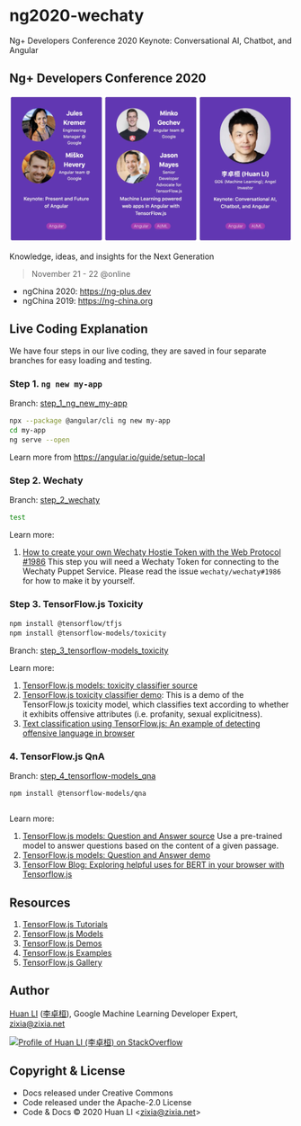 # ng2020-wechaty

Ng+ Developers Conference 2020 Keynote: Conversational AI, Chatbot, and Angular

## Ng+ Developers Conference 2020

[![Huan Ng+ Developers Conference 2020 Keynote: Conversational AI, Chatbot, and Angular](docs/images/ng2020-topic.webp)](https://ng-plus.dev/#/topics)

Knowledge, ideas, and insights for the Next Generation

> November 21 - 22 @online

- ngChina 2020: <https://ng-plus.dev>
- ngChina 2019: <https://ng-china.org>

## Live Coding Explanation

We have four steps in our live coding, they are saved in four separate branches for easy loading and testing.

### Step 1. `ng new my-app`

Branch: [step_1_ng_new_my-app](https://github.com/huan/ng2020-wechaty/tree/step_1_ng_new_my-app)

```sh
npx --package @angular/cli ng new my-app
cd my-app
ng serve --open
```

Learn more from <https://angular.io/guide/setup-local>

### Step 2. Wechaty

Branch: [step_2_wechaty](https://github.com/huan/ng2020-wechaty/tree/step_2_wechaty)

```sh
test
```

Learn more:

1. [How to create your own Wechaty Hostie Token with the Web Protocol #1986](https://github.com/wechaty/wechaty/issues/1986) This step you will need a Wechaty Token for connecting to the Wechaty Puppet Service. Please read the issue `wechaty/wechaty#1986` for how to make it by yourself.

### Step 3. TensorFlow.js Toxicity

```sh
npm install @tensorflow/tfjs
npm install @tensorflow-models/toxicity
```

Branch: [step_3_tensorflow-models_toxicity](https://github.com/huan/ng2020-wechaty/tree/step_3_tensorflow-models_toxicity)

Learn more:

1. [TensorFlow.js models: toxicity classifier source](https://github.com/tensorflow/tfjs-models/tree/master/toxicity)
1. [TensorFlow.js toxicity classifier demo](https://storage.googleapis.com/tfjs-models/demos/toxicity/index.html): This is a demo of the TensorFlow.js toxicity model, which classifies text according to whether it exhibits offensive attributes (i.e. profanity, sexual explicitness).
1. [Text classification using TensorFlow.js: An example of detecting offensive language in browser](https://medium.com/tensorflow/text-classification-using-tensorflow-js-an-example-of-detecting-offensive-language-in-browser-e2b94e3565ce)

### 4. TensorFlow.js QnA

Branch: [step_4_tensorflow-models_qna](https://github.com/huan/ng2020-wechaty/tree/step_4_tensorflow-models_qna)

```sh
npm install @tensorflow-models/qna
```

```ts

```

Learn more:

1. [TensorFlow.js models: Question and Answer source](https://github.com/tensorflow/tfjs-models/tree/master/qna) Use a pre-trained model to answer questions based on the content of a given passage.
1. [TensorFlow.js models: Question and Answer demo](https://storage.googleapis.com/tfjs-models/demos/mobilebert-qna/index.html)
1. [TensorFlow Blog: Exploring helpful uses for BERT in your browser with Tensorflow.js](https://blog.tensorflow.org/2020/03/exploring-helpful-uses-for-bert-in-your-browser-tensorflow-js.html)

## Resources

1. [TensorFlow.js Tutorials](https://www.tensorflow.org/js/tutorials)
1. [TensorFlow.js Models](https://www.tensorflow.org/js/models)
1. [TensorFlow.js Demos](https://www.tensorflow.org/js/demos)
1. [TensorFlow.js Examples](https://github.com/tensorflow/tfjs-examples/)
1. [TensorFlow.js Gallery](https://github.com/tensorflow/tfjs/blob/master/GALLERY.md)

## Author

[Huan LI](https://github.com/huan) ([李卓桓](http://linkedin.com/in/zixia)), Google Machine Learning Developer Expert, zixia@zixia.net

[![Profile of Huan LI (李卓桓) on StackOverflow](https://stackexchange.com/users/flair/265499.png)](https://stackexchange.com/users/265499)

## Copyright & License

- Docs released under Creative Commons
- Code released under the Apache-2.0 License
- Code & Docs © 2020 Huan LI \<zixia@zixia.net\>
